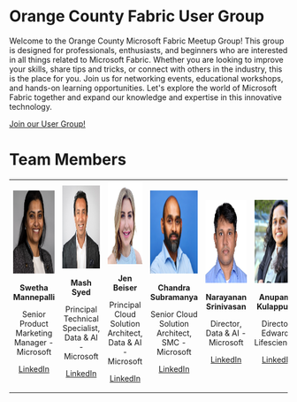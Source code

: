 # Orange County Fabric User Group

Welcome to the Orange County Microsoft Fabric Meetup Group! This group is designed for professionals, enthusiasts, and beginners who are interested in all things related to Microsoft Fabric. Whether you are looking to improve your skills, share tips and tricks, or connect with others in the industry, this is the place for you. Join us for networking events, educational workshops, and hands-on learning opportunities. Let's explore the world of Microsoft Fabric together and expand our knowledge and expertise in this innovative technology.

[Join our User Group!](https://www.meetup.com/orange-county-microsoft-fabric-project-meetup-group/)

# Team Members

<table style="width: 100%; table-layout: fixed;">
  <tr>
    <td style="text-align: center; width: 18%;">
      <img src="https://github.com/microsoft/OrangeCountyFabricUserGroup/blob/main/images/swetha.png" alt="Swetha Mannepalli" width="150" height="150">     
      <p align="center"><strong>Swetha Mannepalli</strong></p>
      <p align="center">Senior Product Marketing Manager - Microsoft</p>
      <p align="center"><a href="https://www.linkedin.com/in/swetha-mannepalli-8064074b">LinkedIn</a></p> 
    </td>
   <td style="text-align: center; width: 18%;">
      <img src="https://github.com/microsoft/OrangeCountyFabricUserGroup/blob/main/images/mash.jpg" alt="Mash Syed" width="150" height="150">
      <p align="center"><strong>Mash Syed</strong></p>
      <p align="center">Principal Technical Specialist, Data & AI -  Microsoft​</p>     
      <p align="center"><a href="https://www.linkedin.com/in/mashsyed">LinkedIn</a></p>
   </td>
   <td style="text-align: center; width: 18%;">
    <img src="https://github.com/microsoft/OrangeCountyFabricUserGroup/blob/main/images/jen.jpg" alt="Jen Beiser" width="150" height="150">
    <p align="center"><strong>Jen Beiser</strong></p>
    <p align="center">Principal Cloud Solution Architect, Data & AI - Microsoft</p>
    <p align="center"><a href="https://www.linkedin.com/in/jenbeiser">LinkedIn</a></p>
   </td>
   <td style="text-align: center; width: 18%;">
    <img src="https://github.com/microsoft/OrangeCountyFabricUserGroup/blob/main/images/chandra.png" alt="Chandra Subramanya" width="150" height="150">
    <p align="center"><strong>Chandra Subramanya</strong></p>
    <p align="center">Senior Cloud Solution Architect, SMC - Microsoft​</p>
    <p align="center"><a href="https://www.linkedin.com/in/chandra-subramanya-b724a013">LinkedIn</a></p>
   </td>
   <td style="text-align: center; width: 18%;">
    <img src="https://github.com/microsoft/OrangeCountyFabricUserGroup/blob/main/images/narayanan.jpg" alt="Narayanan Srinivasan" width="150" height="150">
    <p align="center"><strong>Narayanan Srinivasan</strong></p>
    <p align="center">Director, Data & AI - Microsoft​</p>
    <p align="center"><a href="https://www.linkedin.com/in/narayanansrinivas">LinkedIn</a></p> 
   </td>
   <td style="text-align: center; width: 18%;">
    <img src="https://github.com/microsoft/OrangeCountyFabricUserGroup/blob/main/images/anupama.png" alt="Anupama Kulapputtil" width="150" height="150">
    <p align="center"><strong>Anupama Kulapputtil</strong></p>
    <p align="center">Director, Edwards Lifesciences</p>
    <p align="center"><a href="https://www.linkedin.com/in/anupama-kulapputtil-393a6322">LinkedIn</a></p>
   </td>
  </tr>
</table>
